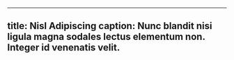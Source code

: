 
---
title: Nisl Adipiscing
caption: Nunc blandit nisi ligula magna sodales lectus elementum non. Integer id venenatis velit.
---
